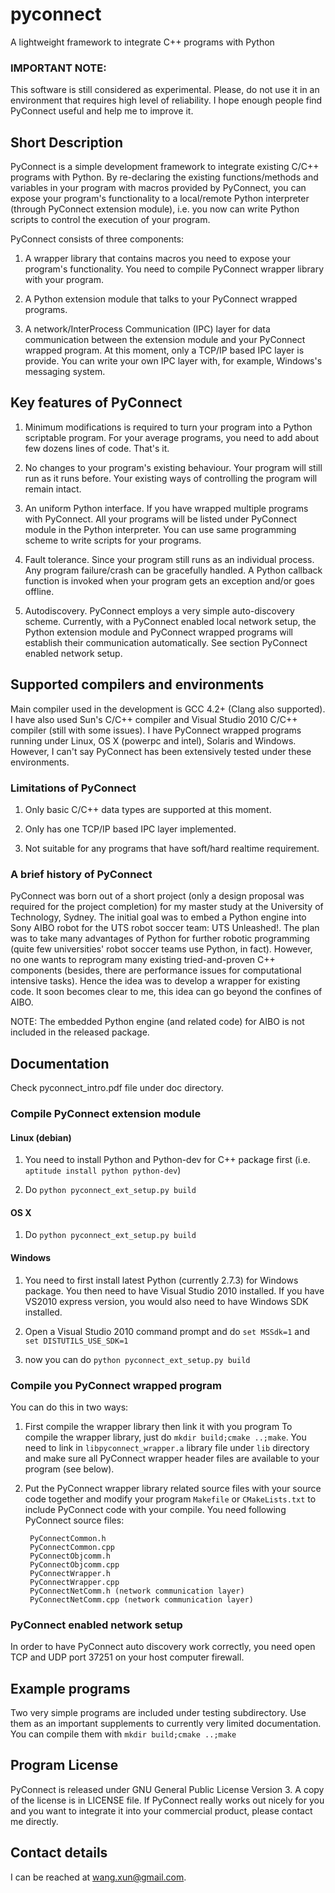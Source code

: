 # pyconnect
A lightweight framework to integrate C++ programs with Python

### IMPORTANT NOTE:
This software is still considered as experimental. Please, do not use it in an environment that requires high level of reliability. I hope enough people find PyConnect useful and help me to improve it.

## Short Description
PyConnect is a simple development framework to integrate existing C/C++ programs with Python. By re-declaring the existing functions/methods and variables in your program with macros provided by PyConnect, you can expose your program's functionality to a local/remote Python interpreter (through PyConnect extension module), i.e. you now can write Python scripts to control the execution of your program.

PyConnect consists of three components:

1. A wrapper library that contains macros you need to expose your program's functionality. You need to compile PyConnect wrapper library with your program.

2. A Python extension module that talks to your PyConnect wrapped programs.

3. A network/InterProcess Communication (IPC) layer for data communication between the extension module and your PyConnect wrapped program. At this moment, only a TCP/IP based IPC layer is provide. You can write your own IPC layer with, for example, Windows's messaging system.


## Key features of PyConnect

1. Minimum modifications is required to turn your program into a Python scriptable program. For your average programs, you need to add about few dozens lines of code. That's it.

2. No changes to your program's existing behaviour. Your program will still run as it runs before. Your existing ways of controlling the program will remain intact.

3. An uniform Python interface. If you have wrapped multiple programs with PyConnect. All your programs will be listed under PyConnect module in the Python interpreter. You can use same programming scheme to write scripts for your programs.

4. Fault tolerance. Since your program still runs as an individual process. Any program failure/crash can be gracefully handled. A Python callback function is invoked when your program gets an exception and/or goes offline.

5. Autodiscovery. PyConnect employs a very simple auto-discovery scheme. Currently, with a PyConnect enabled local network setup, the Python extension module and PyConnect wrapped programs will establish their communication automatically. See section PyConnect enabled network setup.

## Supported compilers and environments
Main compiler used in the development is GCC 4.2+ (Clang also supported).
I have also used Sun's C/C++ compiler and Visual Studio 2010 C/C++ compiler (still with some issues).
I have PyConnect wrapped programs running under Linux, OS X (powerpc and intel), Solaris and Windows. However, I can't say PyConnect has been extensively tested under these environments.

### Limitations of PyConnect

1. Only basic C/C++ data types are supported at this moment.

2. Only has one TCP/IP based IPC layer implemented.

3. Not suitable for any programs that have soft/hard realtime requirement.

### A brief history of PyConnect
PyConnect was born out of a short project (only a design proposal was required for the project completion) for my master study at the University of Technology, Sydney. The initial goal was to embed a Python engine into Sony AIBO robot for the UTS robot soccer team: UTS Unleashed!. The plan was to take many advantages of Python for further robotic programming (quite few universities' robot soccer teams use Python, in fact). However, no one wants to reprogram many existing tried-and-proven C++ components (besides, there are performance issues for computational intensive tasks). Hence the idea was to develop a wrapper for existing code. It soon becomes clear to me, this idea can go beyond the confines of AIBO. 

NOTE: The embedded Python engine (and related code) for AIBO is not included in the released package.

## Documentation
Check pyconnect_intro.pdf file under doc directory.

### Compile PyConnect extension module
#### Linux (debian)

1. You need to install Python and Python-dev for C++ package first (i.e. `aptitude install python python-dev`)

2. Do `python pyconnect_ext_setup.py build`

#### OS X

1. Do `python pyconnect_ext_setup.py build`

#### Windows

1. You need to first install latest Python (currently 2.7.3) for Windows package. You then need to have Visual Studio 2010 installed. If you have VS2010 express version, you would also need to have Windows SDK installed.

2. Open a Visual Studio 2010 command prompt and do `set MSSdk=1` and `set DISTUTILS_USE_SDK=1`

3. now you can do `python pyconnect_ext_setup.py build`

### Compile you PyConnect wrapped program

You can do this in two ways:

1. First compile the wrapper library then link it with you program
To compile the wrapper library, just do `mkdir build;cmake ..;make`. You need to link in `libpyconnect_wrapper.a` library file under `lib` directory and make sure all PyConnect wrapper header files are available to your program (see below).

2. Put the PyConnect wrapper library related source files with your source code together and modify your program `Makefile` or `CMakeLists.txt` to include PyConnect code with your compile. You need following PyConnect source files:

        PyConnectCommon.h
        PyConnectCommon.cpp
        PyConnectObjcomm.h
        PyConnectObjcomm.cpp
        PyConnectWrapper.h
        PyConnectWrapper.cpp
        PyConnectNetComm.h (network communication layer)
        PyConnectNetComm.cpp (network communication layer)


### PyConnect enabled network setup

In order to have PyConnect auto discovery work correctly, you need open TCP and UDP port 37251 on your host computer firewall.

## Example programs
Two very simple programs are included under testing subdirectory. Use them as an important supplements to currently very limited documentation. You can compile them with `mkdir build;cmake ..;make`

## Program License

PyConnect is released under GNU General Public License Version 3. A copy of the license is in LICENSE file. If PyConnect really works out nicely for you and you want to integrate it into your commercial product, please contact me directly.

## Contact details
I can be reached at wang.xun@gmail.com.

